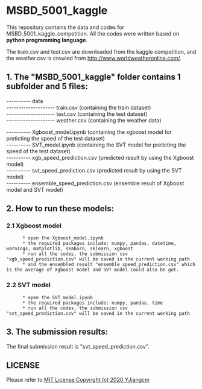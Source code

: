# MSBD_5001_kaggle
This repository contains the data and codes for MSBD_5001_kaggle_competition. All the codes were written based on **python programming language**.

The train.csv and test.csv are downloaded from the kaggle competition, and the weather.csv is crawled from  http://www.worldweatheronline.com/.

## 1. The "MSBD_5001_kaggle" folder contains 1 subfolder and 5 files:

---------- data \
-------------------- train.csv (containing the train dataset) \
-------------------- test.csv (containing the test dataset) \
-------------------- weather.csv (containing the weather data)

---------- Xgboost_model.ipynb (containing the xgboost model for preticting the speed of the test dataset)  
---------- SVT_model.ipynb (containing the SVT model for preticting the speed of the test dataset)  
---------- xgb_speed_prediction.csv (predicted result by using the Xgboost model)  
---------- svt_speed_prediction.csv (predicted result by using the SVT model)  
---------- ensemble_speed_prediction.csv (ensemble result of Xgboost model and SVT model)  

## 2. How to run these models:

### 2.1 Xgboost model
          * open the Xgboost_model.ipynb
          * the required packages include: numpy, pandas, datetime, warnings, matplotlib, seaborn, sklearn, xgboost
          * run all the codes, the submission csv "xgb_speed_prediction.csv" will be saved in the current working path
          * and the ensembled result "ensemble_speed_prediction.csv" which is the average of Xgboost model and SVT model could also be got.

### 2.2 SVT model
          * open the SVT_model.ipynb
          * the required packages include: numpy, pandas, time
          * run all the codes, the submission csv "svt_speed_prediction.csv" will be saved in the current working path
          
## 3. The submission results:
The final submission result is "svt_speed_prediction.csv".

## LICENSE
Please refer to [MIT License Copyright (c) 2020 YJiangcm](https://github.com/YJiangcm/MSBD_5001_kaggle/blob/master/LICENSE)

